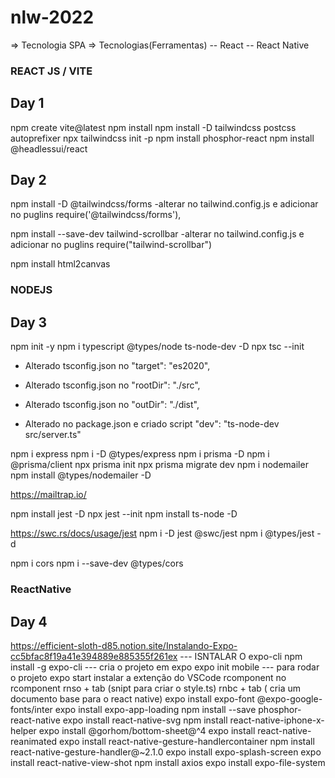 # nlw-2022

=> Tecnologia SPA
=> Tecnologias(Ferramentas)
-- React
-- React Native

### REACT JS / VITE

## Day 1

npm create vite@latest
npm install
npm install -D tailwindcss postcss autoprefixer
npx tailwindcss init -p
npm install phosphor-react
npm install @headlessui/react

## Day 2

npm install -D @tailwindcss/forms
-alterar no tailwind.config.js e adicionar no puglins
require('@tailwindcss/forms'),

npm install --save-dev tailwind-scrollbar
-alterar no tailwind.config.js e adicionar no puglins
require("tailwind-scrollbar")

npm install html2canvas

### NODEJS

## Day 3

npm init -y
npm i typescript @types/node ts-node-dev -D
npx tsc --init

- Alterado tsconfig.json no "target": "es2020",
- Alterado tsconfig.json no "rootDir": "./src",
- Alterado tsconfig.json no "outDir": "./dist",

- Alterado no package.json e criado script "dev": "ts-node-dev src/server.ts"

npm i express
npm i -D @types/express
npm i prisma -D
npm i @prisma/client
npx prisma init
npx prisma migrate dev
npm i nodemailer
npm install @types/nodemailer -D

https://mailtrap.io/

npm install jest -D
npx jest --init
npm install ts-node -D

https://swc.rs/docs/usage/jest
npm i -D jest @swc/jest
npm i @types/jest -d

npm i cors
npm i --save-dev @types/cors


### ReactNative

## Day 4
https://efficient-sloth-d85.notion.site/Instalando-Expo-cc5bfac8f19a41e394889e885355f261ex
--- ISNTALAR O expo-cli
npm install -g expo-cli
--- cria o projeto em expo
expo init mobile
--- para rodar o projeto
expo start
instalar a extenção do VSCode rcomponent
no rcomponent
rnso + tab (snipt para criar o style.ts)
rnbc + tab ( cria um documento base para o react native)
expo install expo-font @expo-google-fonts/inter
expo install expo-app-loading
npm install --save phosphor-react-native
expo install react-native-svg
npm install react-native-iphone-x-helper
expo install @gorhom/bottom-sheet@^4
expo install react-native-reanimated
expo install react-native-gesture-handlercontainer
npm install react-native-gesture-handler@~2.1.0
expo install expo-splash-screen
expo install react-native-view-shot
npm install axios
expo install expo-file-system